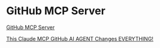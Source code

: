 # GitHub MCP Server

[GitHub MCP Server](https://github.com/modelcontextprotocol/servers/tree/main/src/github)

[This Claude MCP GitHub AI AGENT Changes EVERYTHING!](https://www.youtube.com/watch?v=FiirOCVrPOk)